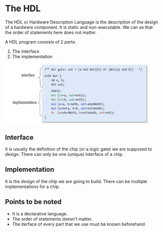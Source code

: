 # The HDL

The HDL or Hardware Description Language is the description of the design of a hardware component. It is static and non-executable. We can se that the order of statements here does not matter. 

A HDL program consists of 2 parts:

1. The interface
2. The implementation

![hdl-representation](assets/hdl.png)

## Interface

It is usually the definition of the chip (or a logic gate) we are supposed to design. There can only be one (unique) interface of a chip.

## Implementation

It is the design of the chip we are going to build. There can be multiple implementations for a chip.

## Points to be noted

* It is a declarative language.
* The order of statements doesn't matter.
* The iterface of every part that we use must be known beforehand.